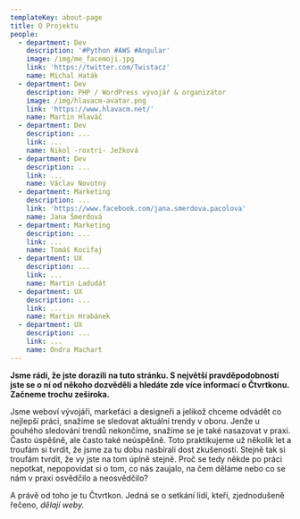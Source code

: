```yaml
---
templateKey: about-page
title: O Projektu
people:
  - department: Dev
    description: '#Python #AWS #Angular'
    image: /img/me_facemoji.jpg
    link: 'https://twitter.com/Twistacz'
    name: Michal Haták
  - department: Dev
    description: PHP / WordPress vývojář & organizátor
    image: /img/hlavacm-avatar.png
    link: 'https://www.hlavacm.net/'
    name: Martin Hlaváč
  - department: Dev
    description: ...
    link: ...
    name: Nikol -roxtri- Ježková
  - department: Dev
    description: ...
    link: ...
    name: Václav Novotný
  - department: Marketing
    description: ...
    link: 'https://www.facebook.com/jana.smerdova.pacolova'
    name: Jana Šmerdová
  - department: Marketing
    description: ...
    link: ...
    name: Tomáš Kocifaj
  - department: UX
    description: ...
    link: ...
    name: Martin Ladudát
  - department: UX
    description: ...
    link: ...
    name: Martin Hrabánek
  - department: UX
    description: ...
    link: ...
    name: Ondra Machart
---
```

**Jsme rádi, že jste dorazili na tuto stránku. S největší pravděpodobností jste se o ní od někoho dozvěděli a hledáte zde více informací o Čtvrtkonu. Začneme trochu zeširoka.**

Jsme weboví vývojáři, markeťáci a designeři a jelikož chceme odvádět co nejlepší práci, snažíme se sledovat aktuální trendy v oboru. Jenže u pouhého sledování trendů nekončíme, snažíme se je také nasazovat v praxi. Často úspěšně, ale často také neúspěšně. Toto praktikujeme už několik let a troufám si tvrdit, že jsme za tu dobu nasbírali dost zkušeností. Stejně tak si troufám tvrdit, že vy jste na tom úplně stejně. Proč se tedy někde po práci nepotkat, nepopovídat si o tom, co nás zaujalo, na čem děláme nebo co se nám v praxi osvědčilo a neosvědčilo?

A právě od toho je tu Čtvrtkon. Jedná se o setkání lidí, kteří, zjednodušeně řečeno, _dělají weby._
